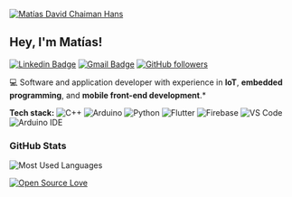[![Matías David Chaiman Hans](https://github.com/MatiasCH4iman/MatiasCH4iman/blob/main/img/banner.png)](https://github.com/MatiasCH4iman)

## Hey, I'm Matías!

[![Linkedin Badge](https://img.shields.io/badge/-Mat%C3%ADas%20David%20Chaiman%20Hans-blue?style=social&logo=Linkedin&logoColor=blue&link=https://www.linkedin.com/in/mat%C3%ADas-david-chaiman-hans-69229b379/)](https://www.linkedin.com/in/mat%C3%ADas-david-chaiman-hans-69229b379/)
[![Gmail Badge](https://img.shields.io/badge/-matiaschaiman07-c14438?style=social&logo=Gmail&logoColor=red&link=mailto:matiaschaiman07@gmail.com)](mailto:matiaschaiman07@gmail.com)
[![GitHub followers](https://img.shields.io/github/followers/MatiasCH4iman?label=Follow&style=social)](https://github.com/MatiasCH4iman) 

💻 Software and application developer with experience in **IoT**, **embedded programming**, and **mobile front-end development**.* 

**Tech stack:**
![C++](https://img.shields.io/badge/C++-00599C?style=flat&logo=c%2B%2B&logoColor=white)
![Arduino](https://img.shields.io/badge/Arduino-00979D?style=flat&logo=arduino&logoColor=white)
![Python](https://img.shields.io/badge/Python-3776AB?style=flat&logo=python&logoColor=white)
![Flutter](https://img.shields.io/badge/Flutter-02569B?style=flat&logo=flutter&logoColor=white)
![Firebase](https://img.shields.io/badge/Firebase-FFCA28?style=flat&logo=firebase&logoColor=black)
![VS Code](https://img.shields.io/badge/VS%20Code-007ACC?style=flat&logo=visual-studio-code&logoColor=white)
![Arduino IDE](https://img.shields.io/badge/Arduino%20IDE-00979D?style=flat&logo=arduino&logoColor=white)


### GitHub Stats


![Most Used Languages](https://raw.githubusercontent.com/MatiasCH4iman/github-stats-transparent/output/generated/languages.svg)

[![Open Source Love](https://badges.frapsoft.com/os/v1/open-source.svg?v=102)](https://github.com/ellerbrock/open-source-badge/)
